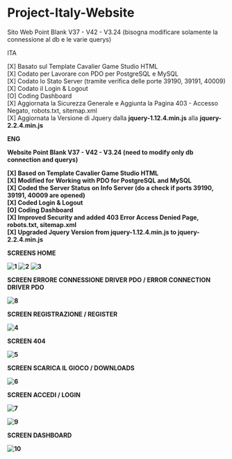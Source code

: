 # Project-Italy-Website

Sito Web Point Blank V37 - V42 - V3.24 (bisogna modificare solamente la connessione al db e le varie querys)

ITA

[X] Basato sul Template Cavalier Game Studio HTML <br />
[X] Codato per Lavorare con PDO per PostgreSQL e MySQL <br />
[X] Codato lo Stato Server (tramite verifica delle porte 39190, 39191, 40009) <br />
[X] Codato il Login & Logout <br />
[O] Coding Dashboard <br />
[X] Aggiornata la Sicurezza Generale e Aggiunta la Pagina 403 - Accesso Negato, robots.txt, sitemap.xml <br />
[X] Aggiornata la Versione di Jquery dalla <b>jquery-1.12.4.min.js</b> alla <b>jquery-2.2.4.min.js <br />



ENG

Website Point Blank V37 - V42 - V3.24 (need to modify only db connection and querys)

[X] Based on Template Cavalier Game Studio HTML <br />
[X] Modified for Working with PDO for PostgreSQL and MySQL <br />
[X] Coded the Server Status on Info Server (do a check if ports 39190, 39191, 40009 are opened)  <br />
[X] Coded Login & Logout <br />
[O] Coding Dashboard <br />
[X] Improved Security and added 403 Error Access Denied Page, robots.txt, sitemap.xml <br />
[X] Upgraded Jquery Version from <b>jquery-1.12.4.min.js</b> to <b>jquery-2.2.4.min.js <br />
  
  
  

SCREENS HOME

![1](https://user-images.githubusercontent.com/17235041/164019776-10a21b5a-f0d5-47ea-b8b7-eb7ad5a4fca1.png)
![2](https://user-images.githubusercontent.com/17235041/164019785-066435ba-4c2f-4d38-88d1-07f7da73b7ca.png)
![3](https://user-images.githubusercontent.com/17235041/164019784-47ffdfe1-7c02-4e1a-b65d-2af2d15c72ca.png)

SCREEN ERRORE CONNESSIONE DRIVER PDO / ERROR CONNECTION DRIVER PDO

![8](https://user-images.githubusercontent.com/17235041/164033560-4b2ce820-c57b-41e9-a948-966b810eb898.png)

SCREEN REGISTRAZIONE / REGISTER

![4](https://user-images.githubusercontent.com/17235041/164021600-2aafffe7-9606-4d11-a028-ed2c98bc6a6a.png)

SCREEN 404

![5](https://user-images.githubusercontent.com/17235041/164022163-eec5553a-23f2-4298-bc29-254349e034a7.png)

SCREEN SCARICA IL GIOCO / DOWNLOADS

![6](https://user-images.githubusercontent.com/17235041/164022542-24993969-371f-4250-97af-d6d86ae2a9c4.png)

SCREEN ACCEDI / LOGIN

![7](https://user-images.githubusercontent.com/17235041/164032300-eda45ab0-7478-4abc-95d7-6588337b9185.png)

![9](https://user-images.githubusercontent.com/17235041/164332697-b5bdd933-1a3a-4f57-8a8f-72b348b745cb.png)

SCREEN DASHBOARD

![10](https://user-images.githubusercontent.com/17235041/164332739-7a2973b0-489b-4513-b610-6c28d6dd00dd.png)








